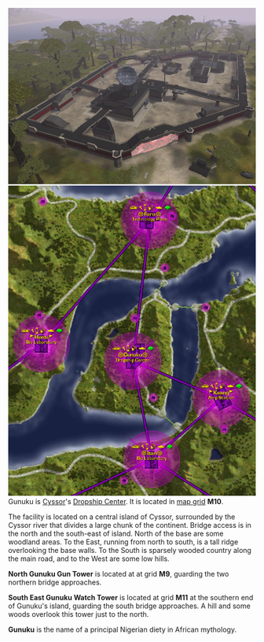 ![](../images/Gunuku.jpg "fig:Gunuku.jpg")
![](../images/Gunuku_map.jpg "fig:Gunuku_map.jpg") Gunuku is
[Cyssor](../locations/Cyssor.md)'s [Dropship
Center](../locations/Dropship_Center.md). It is located in [map
grid](map_grid.md) **M10**.

The facility is located on a central island of Cyssor, surrounded by the
Cyssor river that divides a large chunk of the continent. Bridge access
is in the north and the south-east of island. North of the base are some
woodland areas. To the East, running from north to south, is a tall
ridge overlooking the base walls. To the South is sparsely wooded
country along the main road, and to the West are some low hills.

**North Gunuku Gun Tower** is located at at grid **M9**, guarding the
two northern bridge approaches.

**South East Gunuku Watch Tower** is located at grid **M11** at the
southern end of Gunuku's island, guarding the south bridge approaches. A
hill and some woods overlook this tower just to the north.

**Gunuku** is the name of a principal Nigerian diety in African
mythology.

<!--[Category:Facilities](Category:Facilities.md)-->
